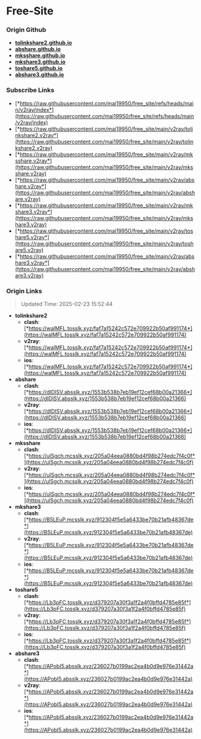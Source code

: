 # Free-Site

### Origin Github

- [**tolinkshare2.github.io**](https://github.com/tolinkshare2/tolinkshare2.github.io)
- [**abshare.github.io**](https://github.com/abshare/abshare.github.io)
- [**mksshare.github.io**](https://github.com/mksshare/mksshare.github.io)
- [**mkshare3.github.io**](https://github.com/mkshare3/mkshare3.github.io)
- [**toshare5.github.io**](https://github.com/toshare5/toshare5.github.io)
- [**abshare3.github.io**](https://github.com/abshare3/abshare3.github.io)

### Subscribe Links

- [*https://raw.githubusercontent.com/mai19950/free_site/refs/heads/main/v2ray/index*](https://raw.githubusercontent.com/mai19950/free_site/refs/heads/main/v2ray/index)
- [*https://raw.githubusercontent.com/mai19950/free_site/main/v2ray/tolinkshare2.v2ray*](https://raw.githubusercontent.com/mai19950/free_site/main/v2ray/tolinkshare2.v2ray)
- [*https://raw.githubusercontent.com/mai19950/free_site/main/v2ray/mksshare.v2ray*](https://raw.githubusercontent.com/mai19950/free_site/main/v2ray/mksshare.v2ray)
- [*https://raw.githubusercontent.com/mai19950/free_site/main/v2ray/abshare.v2ray*](https://raw.githubusercontent.com/mai19950/free_site/main/v2ray/abshare.v2ray)
- [*https://raw.githubusercontent.com/mai19950/free_site/main/v2ray/mkshare3.v2ray*](https://raw.githubusercontent.com/mai19950/free_site/main/v2ray/mkshare3.v2ray)
- [*https://raw.githubusercontent.com/mai19950/free_site/main/v2ray/toshare5.v2ray*](https://raw.githubusercontent.com/mai19950/free_site/main/v2ray/toshare5.v2ray)
- [*https://raw.githubusercontent.com/mai19950/free_site/main/v2ray/abshare3.v2ray*](https://raw.githubusercontent.com/mai19950/free_site/main/v2ray/abshare3.v2ray)

### Origin Links

> Updated Time: 2025-02-23 15:52:44

- **tolinkshare2**
  - **clash**: [*https://walMFL.tosslk.xyz/faf7a15242c572e709922b50af991174*](https://walMFL.tosslk.xyz/faf7a15242c572e709922b50af991174)
  - **v2ray**: [*https://walMFL.tosslk.xyz/faf7a15242c572e709922b50af991174*](https://walMFL.tosslk.xyz/faf7a15242c572e709922b50af991174)
  - **ios**: [*https://walMFL.tosslk.xyz/faf7a15242c572e709922b50af991174*](https://walMFL.tosslk.xyz/faf7a15242c572e709922b50af991174)
- **abshare**
  - **clash**: [*https://dIDlSV.absslk.xyz/1553b538b7eb19ef12cef68b00a21366*](https://dIDlSV.absslk.xyz/1553b538b7eb19ef12cef68b00a21366)
  - **v2ray**: [*https://dIDlSV.absslk.xyz/1553b538b7eb19ef12cef68b00a21366*](https://dIDlSV.absslk.xyz/1553b538b7eb19ef12cef68b00a21366)
  - **ios**: [*https://dIDlSV.absslk.xyz/1553b538b7eb19ef12cef68b00a21366*](https://dIDlSV.absslk.xyz/1553b538b7eb19ef12cef68b00a21366)
- **mksshare**
  - **clash**: [*https://ulSgch.mcsslk.xyz/205a04eea0880bd4f98b274edc7f4c0f*](https://ulSgch.mcsslk.xyz/205a04eea0880bd4f98b274edc7f4c0f)
  - **v2ray**: [*https://ulSgch.mcsslk.xyz/205a04eea0880bd4f98b274edc7f4c0f*](https://ulSgch.mcsslk.xyz/205a04eea0880bd4f98b274edc7f4c0f)
  - **ios**: [*https://ulSgch.mcsslk.xyz/205a04eea0880bd4f98b274edc7f4c0f*](https://ulSgch.mcsslk.xyz/205a04eea0880bd4f98b274edc7f4c0f)
- **mkshare3**
  - **clash**: [*https://B5LEuP.mcsslk.xyz/912304f5e5a6433be70b21afb48367de*](https://B5LEuP.mcsslk.xyz/912304f5e5a6433be70b21afb48367de)
  - **v2ray**: [*https://B5LEuP.mcsslk.xyz/912304f5e5a6433be70b21afb48367de*](https://B5LEuP.mcsslk.xyz/912304f5e5a6433be70b21afb48367de)
  - **ios**: [*https://B5LEuP.mcsslk.xyz/912304f5e5a6433be70b21afb48367de*](https://B5LEuP.mcsslk.xyz/912304f5e5a6433be70b21afb48367de)
- **toshare5**
  - **clash**: [*https://Lb3pFC.tosslk.xyz/d379207a30f3a1f2a4f0bffd4785e85f*](https://Lb3pFC.tosslk.xyz/d379207a30f3a1f2a4f0bffd4785e85f)
  - **v2ray**: [*https://Lb3pFC.tosslk.xyz/d379207a30f3a1f2a4f0bffd4785e85f*](https://Lb3pFC.tosslk.xyz/d379207a30f3a1f2a4f0bffd4785e85f)
  - **ios**: [*https://Lb3pFC.tosslk.xyz/d379207a30f3a1f2a4f0bffd4785e85f*](https://Lb3pFC.tosslk.xyz/d379207a30f3a1f2a4f0bffd4785e85f)
- **abshare3**
  - **clash**: [*https://APobI5.absslk.xyz/236027b0199ac2ea4b0d9e976e31442a*](https://APobI5.absslk.xyz/236027b0199ac2ea4b0d9e976e31442a)
  - **v2ray**: [*https://APobI5.absslk.xyz/236027b0199ac2ea4b0d9e976e31442a*](https://APobI5.absslk.xyz/236027b0199ac2ea4b0d9e976e31442a)
  - **ios**: [*https://APobI5.absslk.xyz/236027b0199ac2ea4b0d9e976e31442a*](https://APobI5.absslk.xyz/236027b0199ac2ea4b0d9e976e31442a)
